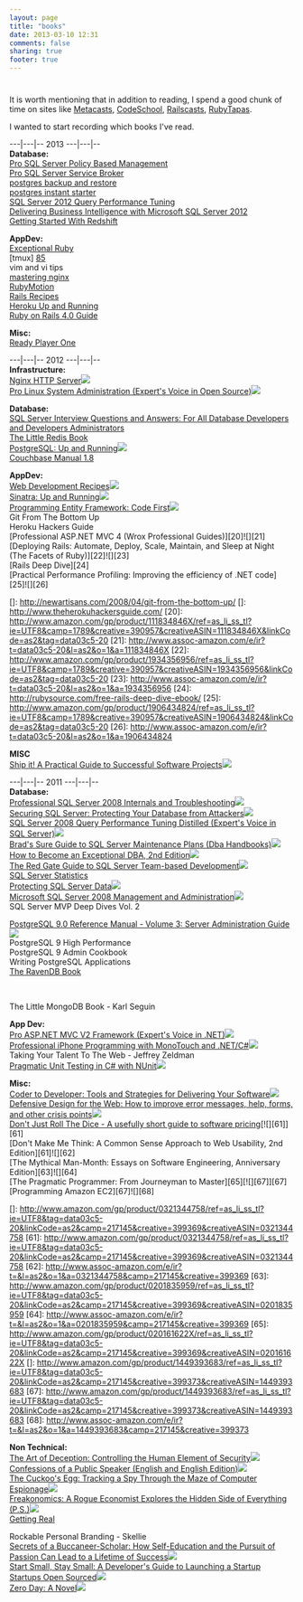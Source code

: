 ```yaml
---
layout: page
title: "books"
date: 2013-03-10 12:31
comments: false
sharing: true
footer: true
---
```

# 

It is worth mentioning that in addition to reading, I spend a good chunk of time on sites like [Metacasts][], [CodeSchool][], [Railscasts][], [RubyTapas][].  


[Metacasts]: http://www.metacasts.tv/ "MetaCasts"
[CodeSchool]: http://codeschool.com/ "CodeSchool"
[Railscasts]: http://railscasts.com/ "Railscasts"
[RubyTapas]: http://rubytapas.com/ "RubyTapas"
  
I wanted to start recording which books I've read.


\---|\---|-- 2013 \---|\---|--  
**Database:**  
[Pro SQL Server Policy Based Management](http://www.amazon.com/Server-Policy-Based-Management-Experts-Voice/dp/1430229101/ref=sr_1_1?s=books&ie=UTF8&qid=1386655240&sr=1-1&keywords=policy+based+management)  
[Pro SQL Server Service Broker](http://www.amazon.com/Pro-Server-2008-Service-Broker/dp/1430243023/ref=sr_1_2?s=books&ie=UTF8&qid=1386655198&sr=1-2&keywords=service+broker)  
[postgres backup and restore][86]  
[postgres instant starter][87]  
[SQL Server 2012 Query Performance Tuning][88]  
[Delivering Business Intelligence with Microsoft SQL Server 2012][]  
[Getting Started With Redshift][]  

[Getting Started With Redshift]: [http://www.amazon.com/Getting-Started-Amazon-Redshift-Stefan/dp/1782178082]


[Delivering Business Intelligence with Microsoft SQL Server 2012]: http://www.amazon.com/Delivering-Business-Intelligence-Microsoft-Server/dp/0071759387 "2012 BI Tools"  

**AppDev:**  
[Exceptional Ruby][1]  
[tmux] [85]  
vim and vi tips  
[mastering nginx][89]  
[RubyMotion][]  
[Rails Recipes][]  
[Heroku Up and Running][]  
[Ruby on Rails 4.0 Guide][]

[RubyMotion]: http://pragprog.com/book/carubym/rubymotion/ "RubyMotion"
[Rails Recipes]: http://pragprog.com/book/rr2/rails-recipes/ "Rails Recipes"
[Heroku Up and Running]: http://www.amazon.com/gp/product/144934139X/ref=oh_details_o01_s00_i00?ie=UTF8&psc=1
[Ruby on Rails 4.0 Guide]: http://www.amazon.com/Ruby-Rails-Guide-Stefan-Wintermeyer-ebook/dp/B00E25KVLW

**Misc:**  
[Ready Player One][90]  

 [1]: http://pragprog.com/book/ager/exceptional-ruby
 [85]: http://pragprog.com/book/bhtmux/tmux
 [86]: http://www.packtpub.com/how-to-postgresql-backup-and-restore/book  
 [87]: http://www.packtpub.com/instant-postgresql-starter/book
 [88]: http://www.amazon.com/Server-2012-Query-Performance-Tuning/dp/1430242035
 [89]: http://www.amazon.com/Mastering-Nginx-Dimitri-Aivaliotis/dp/1849517444/ref=sr_1_1?ie=UTF8&qid=1371443557&sr=8-1&keywords=mastering+nginx
 [90]: http://www.amazon.com/Ready-Player-One-A-Novel/dp/0307887448/ref=sr_1_1?ie=UTF8&qid=1371443522&sr=8-1&keywords=ready+player+one
\---|\---|-- 2012 \---|\---|--  
**Infrastructure:**  
[Nginx HTTP Server][2]![][3]  
[Pro Linux System Administration (Expert's Voice in Open Source)][4]![][5]

 [2]: http://www.amazon.com/gp/product/1849510865/ref=as_li_ss_tl?ie=UTF8&tag=data03c5-20&linkCode=as2&camp=1789&creative=390957&creativeASIN=1849510865
 [3]: http://www.assoc-amazon.com/e/ir?t=data03c5-20&l=as2&o=1&a=1849510865
 [4]: http://www.amazon.com/gp/product/1430219122/ref=as_li_ss_tl?ie=UTF8&tag=data03c5-20&linkCode=as2&camp=1789&creative=390957&creativeASIN=1430219122
 [5]: http://www.assoc-amazon.com/e/ir?t=data03c5-20&l=as2&o=1&a=1430219122

**Database:**  
[SQL Server Interview Questions and Answers: For All Database Developers and Developers Administrators][6]  
[The Little Redis Book][8]  
[PostgreSQL: Up and Running][9]![][10]  
[Couchbase Manual 1.8][11]

 [6]: http://www.amazon.com/gp/product/B006H932IK/ref=as_li_ss_tl?ie=UTF8&tag=data03c5-20&linkCode=as2&camp=1789&creative=390957&creativeASIN=B006H932IK
 [8]: http://openmymind.net/2012/1/23/The-Little-Redis-Book/
 [9]: http://www.amazon.com/gp/product/1449326331/ref=as_li_ss_tl?ie=UTF8&camp=1789&creative=390957&creativeASIN=1449326331&linkCode=as2&tag=data03c5-20
 [10]: http://www.assoc-amazon.com/e/ir?t=data03c5-20&l=as2&o=1&a=1449326331
 [11]: http://www.couchbase.com/docs/couchbase-manual-1.8/index.html

**AppDev:**  
[Web Development Recipes][12]![][13]  
[Sinatra: Up and Running][14]![][15]  
[Programming Entity Framework: Code First][16]![][17]  
Git From The Bottom Up  
Heroku Hackers Guide  
[Professional ASP.NET MVC 4 (Wrox Professional Guides)][20]![][21]  
[Deploying Rails: Automate, Deploy, Scale, Maintain, and Sleep at Night (The Facets of Ruby)][22]![][23]  
[Rails Deep Dive][24]  
[Practical Performance Profiling: Improving the efficiency of .NET code][25]![][26]

 [12]: http://www.amazon.com/gp/product/1934356832/ref=as_li_ss_tl?ie=UTF8&tag=data03c5-20&linkCode=as2&camp=1789&creative=390957&creativeASIN=1934356832
 [13]: http://www.assoc-amazon.com/e/ir?t=data03c5-20&l=as2&o=1&a=1934356832
 [14]: http://www.amazon.com/gp/product/1449304230/ref=as_li_ss_tl?ie=UTF8&camp=1789&creative=390957&creativeASIN=1449304230&linkCode=as2&tag=data03c5-20
 [15]: http://www.assoc-amazon.com/e/ir?t=data03c5-20&l=as2&o=1&a=1449304230
 [16]: http://www.amazon.com/gp/product/1449312942/ref=as_li_ss_tl?ie=UTF8&camp=1789&creative=390957&creativeASIN=1449312942&linkCode=as2&tag=data03c5-20
 [17]: http://www.assoc-amazon.com/e/ir?t=data03c5-20&l=as2&o=1&a=1449312942
 []: http://newartisans.com/2008/04/git-from-the-bottom-up/
 []: http://www.theherokuhackersguide.com/
 [20]: http://www.amazon.com/gp/product/111834846X/ref=as_li_ss_tl?ie=UTF8&camp=1789&creative=390957&creativeASIN=111834846X&linkCode=as2&tag=data03c5-20
 [21]: http://www.assoc-amazon.com/e/ir?t=data03c5-20&l=as2&o=1&a=111834846X
 [22]: http://www.amazon.com/gp/product/1934356956/ref=as_li_ss_tl?ie=UTF8&camp=1789&creative=390957&creativeASIN=1934356956&linkCode=as2&tag=data03c5-20
 [23]: http://www.assoc-amazon.com/e/ir?t=data03c5-20&l=as2&o=1&a=1934356956
 [24]: http://rubysource.com/free-rails-deep-dive-ebook/
 [25]: http://www.amazon.com/gp/product/1906434824/ref=as_li_ss_tl?ie=UTF8&camp=1789&creative=390957&creativeASIN=1906434824&linkCode=as2&tag=data03c5-20
 [26]: http://www.assoc-amazon.com/e/ir?t=data03c5-20&l=as2&o=1&a=1906434824

**MISC**  
[Ship it! A Practical Guide to Successful Software Projects][27]![][28]

 [27]: http://www.amazon.com/gp/product/0974514047/ref=as_li_ss_tl?ie=UTF8&camp=1789&creative=390957&creativeASIN=0974514047&linkCode=as2&tag=data03c5-20
 [28]: http://www.assoc-amazon.com/e/ir?t=data03c5-20&l=as2&o=1&a=0974514047

\---|\---|-- 2011 \---|\---|--  
**Database:**  
[Professional SQL Server 2008 Internals and Troubleshooting][29]![][30]  
[Securing SQL Server: Protecting Your Database from Attackers][31]![][32]  
[SQL Server 2008 Query Performance Tuning Distilled (Expert's Voice in SQL Server)][33]![][34]  
[Brad's Sure Guide to SQL Server Maintenance Plans (Dba Handbooks)][35]![][36]  
[How to Become an Exceptional DBA, 2nd Edition][37]![][38]  
[The Red Gate Guide to SQL Server Team-based Development][39]![][40]  
[SQL Server Statistics][41]  
[Protecting SQL Server Data][42]![][43]  
[Microsoft SQL Server 2008 Management and Administration][44]![][45]  
SQL Server MVP Deep Dives Vol. 2

 [29]: http://www.amazon.com/gp/product/0470484284/ref=as_li_ss_tl?ie=UTF8&tag=data03c5-20&linkCode=as2&camp=217145&creative=399369&creativeASIN=0470484284
 [30]: http://www.assoc-amazon.com/e/ir?t=&l=as2&o=1&a=0470484284&camp=217145&creative=399369
 [31]: http://www.amazon.com/gp/product/1597496251/ref=as_li_ss_tl?ie=UTF8&tag=data03c5-20&linkCode=as2&camp=217145&creative=399373&creativeASIN=1597496251
 [32]: http://www.assoc-amazon.com/e/ir?t=&l=as2&o=1&a=1597496251&camp=217145&creative=399373
 [33]: http://www.amazon.com/gp/product/1430219025/ref=as_li_ss_tl?ie=UTF8&tag=data03c5-20&linkCode=as2&camp=217145&creative=399369&creativeASIN=1430219025
 [34]: http://www.assoc-amazon.com/e/ir?t=&l=as2&o=1&a=1430219025&camp=217145&creative=399369
 [35]: http://www.amazon.com/gp/product/1906434344/ref=as_li_ss_tl?ie=UTF8&tag=data03c5-20&linkCode=as2&camp=217145&creative=399373&creativeASIN=1906434344
 [36]: http://www.assoc-amazon.com/e/ir?t=&l=as2&o=1&a=1906434344&camp=217145&creative=399373
 [37]: http://www.amazon.com/gp/product/1906434239/ref=as_li_ss_tl?ie=UTF8&tag=data03c5-20&linkCode=as2&camp=217145&creative=399369&creativeASIN=1906434239
 [38]: http://www.assoc-amazon.com/e/ir?t=&l=as2&o=1&a=1906434239&camp=217145&creative=399369
 [39]: http://www.amazon.com/gp/product/B004R1Q9GC/ref=as_li_ss_tl?ie=UTF8&tag=data03c5-20&linkCode=as2&camp=217145&creative=399373&creativeASIN=B004R1Q9GC
 [40]: http://www.assoc-amazon.com/e/ir?t=&l=as2&o=1&a=B004R1Q9GC&camp=217145&creative=399373
 [41]: http://www.red-gate.com/our-company/about/book-store/sql-server-statistics
 [42]: http://www.amazon.com/gp/product/1906434271/ref=as_li_ss_tl?ie=UTF8&tag=data03c5-20&linkCode=as2&camp=217145&creative=399369&creativeASIN=1906434271
 [43]: http://www.assoc-amazon.com/e/ir?t=&l=as2&o=1&a=1906434271&camp=217145&creative=399369
 [44]: http://www.amazon.com/gp/product/067233044X/ref=as_li_ss_tl?ie=UTF8&tag=data03c5-20&linkCode=as2&camp=217145&creative=399369&creativeASIN=067233044X
 [45]: http://www.assoc-amazon.com/e/ir?t=&l=as2&o=1&a=067233044X&camp=217145&creative=399369

[PostgreSQL 9.0 Reference Manual - Volume 3: Server Administration Guide][46]![][47]  
PostgreSQL 9 High Performance  
PostgreSQL 9 Admin Cookbook  
Writing PostgreSQL Applications  
[The RavenDB Book][48]

 [46]: http://www.amazon.com/gp/product/1906966079/ref=as_li_ss_tl?ie=UTF8&tag=data03c5-20&linkCode=as2&camp=217145&creative=399369&creativeASIN=1906966079
 [47]: http://www.assoc-amazon.com/e/ir?t=&l=as2&o=1&a=1906966079&camp=217145&creative=399369
 [48]: http://ravendb.net/learn

 

The Little MongoDB Book - Karl Seguin

**App Dev:**  
[Pro ASP.NET MVC V2 Framework (Expert's Voice in .NET)][49]![][50]  
[Professional iPhone Programming with MonoTouch and .NET/C#][51]![][52]  
Taking Your Talent To The Web - Jeffrey Zeldman  
[Pragmatic Unit Testing in C# with NUnit][53]![][54]

 [49]: http://www.amazon.com/gp/product/1430228865/ref=as_li_ss_tl?ie=UTF8&tag=data03c5-20&linkCode=as2&camp=217145&creative=399369&creativeASIN=1430228865
 [50]: http://www.assoc-amazon.com/e/ir?t=&l=as2&o=1&a=1430228865&camp=217145&creative=399369
 [51]: http://www.amazon.com/gp/product/047063782X/ref=as_li_ss_tl?ie=UTF8&tag=data03c5-20&linkCode=as2&camp=217145&creative=399369&creativeASIN=047063782X
 [52]: http://www.assoc-amazon.com/e/ir?t=&l=as2&o=1&a=047063782X&camp=217145&creative=399369
 [53]: http://www.amazon.com/gp/product/0977616673/ref=as_li_ss_tl?ie=UTF8&tag=data03c5-20&linkCode=as2&camp=1789&creative=390957&creativeASIN=0977616673
 [54]: http://www.assoc-amazon.com/e/ir?t=data03c5-20&l=as2&o=1&a=0977616673

**Misc:**  
[Coder to Developer: Tools and Strategies for Delivering Your Software][55]![][56]  
[Defensive Design for the Web: How to improve error messages, help, forms, and other crisis points][57]![][58]  
[Don't Just Roll The Dice - A usefully short guide to software pricing][59][![][61]][61]  
[Don't Make Me Think: A Common Sense Approach to Web Usability, 2nd Edition][61]![][62]  
[The Mythical Man-Month: Essays on Software Engineering, Anniversary Edition][63]![][64]  
[The Pragmatic Programmer: From Journeyman to Master][65][![][67]][67]  
[Programming Amazon EC2][67]![][68]

 [55]: http://www.amazon.com/gp/product/078214327X/ref=as_li_ss_tl?ie=UTF8&tag=data03c5-20&linkCode=as2&camp=217145&creative=399369&creativeASIN=078214327X
 [56]: http://www.assoc-amazon.com/e/ir?t=&l=as2&o=1&a=078214327X&camp=217145&creative=399369
 [57]: http://www.amazon.com/gp/product/073571410X/ref=as_li_ss_tl?ie=UTF8&tag=data03c5-20&linkCode=as2&camp=217145&creative=399369&creativeASIN=073571410X
 [58]: http://www.assoc-amazon.com/e/ir?t=&l=as2&o=1&a=073571410X&camp=217145&creative=399369
 [59]: http://www.amazon.com/gp/product/1906434387/ref=as_li_ss_tl?ie=UTF8&tag=data03c5-20&linkCode=as2&camp=217145&creative=399369&creativeASIN=1906434387
 []: http://www.amazon.com/gp/product/0321344758/ref=as_li_ss_tl?ie=UTF8&tag=data03c5-20&linkCode=as2&camp=217145&creative=399369&creativeASIN=0321344758
 [61]: http://www.amazon.com/gp/product/0321344758/ref=as_li_ss_tl?ie=UTF8&tag=data03c5-20&linkCode=as2&camp=217145&creative=399369&creativeASIN=0321344758
 [62]: http://www.assoc-amazon.com/e/ir?t=&l=as2&o=1&a=0321344758&camp=217145&creative=399369
 [63]: http://www.amazon.com/gp/product/0201835959/ref=as_li_ss_tl?ie=UTF8&tag=data03c5-20&linkCode=as2&camp=217145&creative=399369&creativeASIN=0201835959
 [64]: http://www.assoc-amazon.com/e/ir?t=&l=as2&o=1&a=0201835959&camp=217145&creative=399369
 [65]: http://www.amazon.com/gp/product/020161622X/ref=as_li_ss_tl?ie=UTF8&tag=data03c5-20&linkCode=as2&camp=217145&creative=399369&creativeASIN=020161622X
 []: http://www.amazon.com/gp/product/1449393683/ref=as_li_ss_tl?ie=UTF8&tag=data03c5-20&linkCode=as2&camp=217145&creative=399373&creativeASIN=1449393683
 [67]: http://www.amazon.com/gp/product/1449393683/ref=as_li_ss_tl?ie=UTF8&tag=data03c5-20&linkCode=as2&camp=217145&creative=399373&creativeASIN=1449393683
 [68]: http://www.assoc-amazon.com/e/ir?t=&l=as2&o=1&a=1449393683&camp=217145&creative=399373

**Non Technical:**  
[The Art of Deception: Controlling the Human Element of Security][69]![][70]  
[Confessions of a Public Speaker (English and English Edition)][71]![][72]  
[The Cuckoo's Egg: Tracking a Spy Through the Maze of Computer Espionage][73]![][74]  
[Freakonomics: A Rogue Economist Explores the Hidden Side of Everything (P.S.)][75]![][76]  
[Getting Real][77]

 [69]: http://www.amazon.com/gp/product/076454280X/ref=as_li_ss_tl?ie=UTF8&tag=data03c5-20&linkCode=as2&camp=217145&creative=399369&creativeASIN=076454280X
 [70]: http://www.assoc-amazon.com/e/ir?t=&l=as2&o=1&a=076454280X&camp=217145&creative=399369
 [71]: http://www.amazon.com/gp/product/1449301959/ref=as_li_ss_tl?ie=UTF8&tag=data03c5-20&linkCode=as2&camp=217145&creative=399369&creativeASIN=1449301959
 [72]: http://www.assoc-amazon.com/e/ir?t=&l=as2&o=1&a=1449301959&camp=217145&creative=399369
 [73]: http://www.amazon.com/gp/product/1416507787/ref=as_li_ss_tl?ie=UTF8&tag=data03c5-20&linkCode=as2&camp=217145&creative=399369&creativeASIN=1416507787
 [74]: http://www.assoc-amazon.com/e/ir?t=&l=as2&o=1&a=1416507787&camp=217145&creative=399369
 [75]: http://www.amazon.com/gp/product/0060731338/ref=as_li_ss_tl?ie=UTF8&tag=data03c5-20&linkCode=as2&camp=217145&creative=399369&creativeASIN=0060731338
 [76]: http://www.assoc-amazon.com/e/ir?t=&l=as2&o=1&a=0060731338&camp=217145&creative=399369
 [77]: http://gettingreal.37signals.com/index.php

Rockable Personal Branding - Skellie  
[Secrets of a Buccaneer-Scholar: How Self-Education and the Pursuit of Passion Can Lead to a Lifetime of Success][78]![][79]  
[Start Small, Stay Small: A Developer's Guide to Launching a Startup][80]  
[Startups Open Sourced][81]![][82]  
[Zero Day: A Novel][83]![][84]

 [78]: http://www.amazon.com/gp/product/B003IWYG2A/ref=as_li_ss_tl?ie=UTF8&tag=data03c5-20&linkCode=as2&camp=217145&creative=399369&creativeASIN=B003IWYG2A
 [79]: http://www.assoc-amazon.com/e/ir?t=&l=as2&o=1&a=B003IWYG2A&camp=217145&creative=399369
 [80]: http://www.amazon.com/gp/product/B003YH9MMI/ref=as_li_ss_tl?ie=UTF8&tag=data03c5-20&linkCode=as2&camp=217145&creative=399373&creativeASIN=B003YH9MMI
 [81]: http://www.amazon.com/gp/product/B004ZULMR6/ref=as_li_ss_tl?ie=UTF8&tag=data03c5-20&linkCode=as2&camp=217145&creative=399373&creativeASIN=B004ZULMR6
 [82]: http://www.assoc-amazon.com/e/ir?t=&l=as2&o=1&a=B004ZULMR6&camp=217145&creative=399373
 [83]: http://www.amazon.com/gp/product/031261246X/ref=as_li_ss_tl?ie=UTF8&tag=data03c5-20&linkCode=as2&camp=217145&creative=399369&creativeASIN=031261246X
 [84]: http://www.assoc-amazon.com/e/ir?t=&l=as2&o=1&a=031261246X&camp=217145&creative=399369